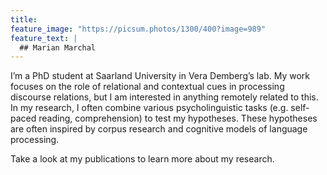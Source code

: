 ```yaml
---
title: 
feature_image: "https://picsum.photos/1300/400?image=989"
feature_text: |
  ## Marian Marchal
---
```


I’m a PhD student at Saarland University in Vera Demberg’s lab. My work focuses on the role of relational and contextual cues in processing discourse relations, but I am interested in anything remotely related to this. In my research, I often combine various psycholinguistic tasks (e.g. self-paced reading, comprehension) to test my hypotheses. These hypotheses are often inspired by corpus research and cognitive models of language processing.

Take a look at my publications to learn more about my research.

